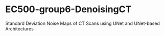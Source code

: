 # EC500-group6-DenoisingCT
Standard Deviation Noise Maps of CT Scans using UNet and UNet-based Architectures
